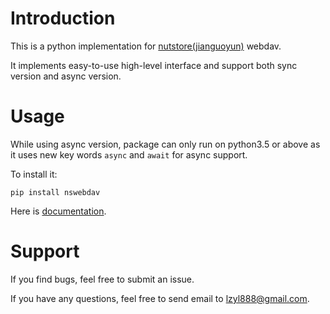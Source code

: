 # Introduction

This is a python implementation for 
[nutstore(jianguoyun)](https://www.jianguoyun.com "Official website") webdav.

It implements easy-to-use high-level interface and support both sync version and async version.

# Usage

While using async version, package can only run on python3.5 or above 
as it uses new key words `async` and `await` for async support.

To install it:

`pip install nswebdav`

Here is [documentation](http://nswebdav.readthedocs.io/en/stable/ "Documentation for nswebdav").

# Support

If you find bugs, feel free to submit an issue.

If you have any questions, feel free to send email to lzyl888@gmail.com.
